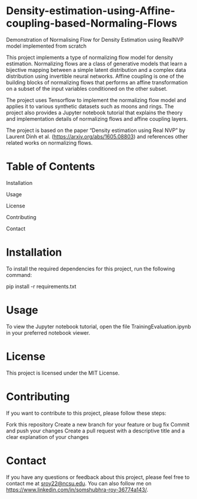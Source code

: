 # Density-estimation-using-Affine-coupling-based-Normaling-Flows
Demonstration of Normalising Flow for Density Estimation using RealNVP model implemented from scratch

This project implements a type of normalizing flow model for density estimation. Normalizing flows are a class of generative models that learn a bijective mapping between a simple latent distribution and a complex data distribution using invertible neural networks. Affine coupling is one of the building blocks of normalizing flows that performs an affine transformation on a subset of the input variables conditioned on the other subset.

The project uses Tensorflow to implement the normalizing flow model and applies it to various synthetic datasets such as moons and rings. The project also provides a Jupyter notebook tutorial that explains the theory and implementation details of normalizing flows and affine coupling layers.

The project is based on the paper “Density estimation using Real NVP” by Laurent Dinh et al. (https://arxiv.org/abs/1605.08803) and references other related works on normalizing flows.

# Table of Contents

Installation

Usage

License

Contributing

Contact

# Installation
To install the required dependencies for this project, run the following command:

pip install -r requirements.txt
# Usage

To view the Jupyter notebook tutorial, open the file TrainingEvaluation.ipynb in your preferred notebook viewer.

# License
This project is licensed under the MIT License.

# Contributing
If you want to contribute to this project, please follow these steps:

Fork this repository
Create a new branch for your feature or bug fix
Commit and push your changes
Create a pull request with a descriptive title and a clear explanation of your changes
# Contact
If you have any questions or feedback about this project, please feel free to contact me at <sroy22@ncsu.edu>. You can also follow me on <https://www.linkedin.com/in/somshubhra-roy-36774a143/>.
